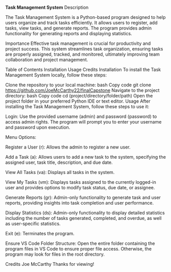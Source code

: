 **Task Management System**
Description

The Task Management System is a Python-based program designed to help users organize and track tasks efficiently. It allows users to register, add tasks, view tasks, and generate reports. The program provides admin functionality for generating reports and displaying statistics.

Importance
Effective task management is crucial for productivity and project success. This system streamlines task organization, ensuring tasks are properly assigned, tracked, and monitored, ultimately improving team collaboration and project management.

Table of Contents
Installation
Usage
Credits
Installation
To install the Task Management System locally, follow these steps:

Clone the repository to your local machine:
bash
Copy code
git clone https://github.com/JoeMcCarthy22/finalCapstone
Navigate to the project directory:
bash
Copy code
cd (project/directory/folder/path)
Open the project folder in your preferred Python IDE or text editor.
Usage
After installing the Task Management System, follow these steps to use it:

Login: Use the provided username (admin) and password (password) to access admin rights. The program will prompt you to enter your username and password upon execution.

Menu Options:

Register a User (r): Allows the admin to register a new user.

Add a Task (a): Allows users to add a new task to the system, specifying the assigned user, task title, description, and due date.

View All Tasks (va): Displays all tasks in the system.

View My Tasks (vm): Displays tasks assigned to the currently logged-in user and provides options to modify task status, due date, or assignee.

Generate Reports (gr): Admin-only functionality to generate task and user reports, providing insights into task completion and user performance.

Display Statistics (ds): Admin-only functionality to display detailed statistics including the number of tasks generated, completed, and overdue, as well as user-specific statistics.

Exit (e): Terminates the program.

Ensure VS Code Folder Structure: Open the entire folder containing the program files in VS Code to ensure proper file access. Otherwise, the program may look for files in the root directory.

Credits
Joe McCarthy
Thanks for viewing!
